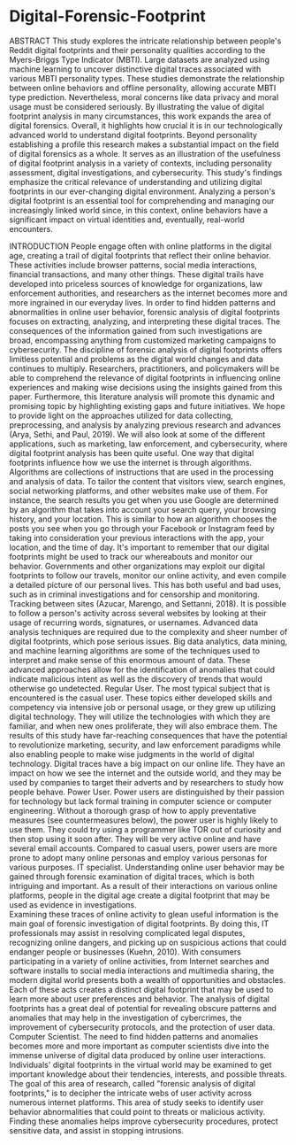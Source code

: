 # Digital-Forensic-Footprint
ABSTRACT
This study explores the intricate relationship between people's Reddit digital footprints and their personality qualities according to the Myers-Briggs Type Indicator (MBTI). Large datasets are analyzed using machine learning to uncover distinctive digital traces associated with various MBTI personality types. These studies demonstrate the relationship between online behaviors and offline personality, allowing accurate MBTI type prediction. Nevertheless, moral concerns like data privacy and moral usage must be considered seriously. By illustrating the value of digital footprint analysis in many circumstances, this work expands the area of digital forensics. Overall, it highlights how crucial it is in our technologically advanced world to understand digital footprints. Beyond personality establishing a profile this research makes a substantial impact on the field of digital forensics as a whole. It serves as an illustration of the usefulness of digital footprint analysis in a variety of contexts, including personality assessment, digital investigations, and cybersecurity. This study's findings emphasize the critical relevance of understanding and utilizing digital footprints in our ever-changing digital environment. Analyzing a person's digital footprint is an essential tool for comprehending and managing our increasingly linked world since, in this context, online behaviors have a significant impact on virtual identities and, eventually, real-world encounters.

INTRODUCTION
People engage often with online platforms in the digital age, creating a trail of digital footprints that reflect their online behavior. These activities include browser patterns, social media interactions, financial transactions, and many other things. These digital trails have developed into priceless sources of knowledge for organizations, law enforcement authorities, and researchers as the internet becomes more and more ingrained in our everyday lives.
In order to find hidden patterns and abnormalities in online user behavior, forensic analysis of digital footprints focuses on extracting, analyzing, and interpreting these digital traces. The consequences of the information gained from such investigations are broad, encompassing anything from customized marketing campaigns to cybersecurity.
The discipline of forensic analysis of digital footprints offers limitless potential and problems as the digital world changes and data continues to multiply. Researchers, practitioners, and policymakers will be able to comprehend the relevance of digital footprints in influencing online experiences and making wise decisions using the insights gained from this paper. Furthermore, this literature analysis will promote this dynamic and promising topic by highlighting existing gaps and future initiatives.
 We hope to provide light on the approaches utilized for data collecting, preprocessing, and analysis by analyzing previous research and advances (Arya, Sethi, and Paul, 2019). We will also look at some of the different applications, such as marketing, law enforcement, and cybersecurity, where digital footprint analysis has been quite useful.
One way that digital footprints influence how we use the internet is through algorithms. Algorithms are collections of instructions that are used in the processing and analysis of data. To tailor the content that visitors view, search engines, social networking platforms, and other websites make use of them. For instance, the search results you get when you use Google are determined by an algorithm that takes into account your search query, your browsing history, and your location. This is similar to how an algorithm chooses the posts you see when you go through your Facebook or Instagram feed by taking into consideration your previous interactions with the app, your location, and the time of day.
It's important to remember that our digital footprints might be used to track our whereabouts and monitor our behavior. Governments and other organizations may exploit our digital footprints to follow our travels, monitor our online activity, and even compile a detailed picture of our personal lives. This has both useful and bad uses, such as in criminal investigations and for censorship and monitoring. Tracking between sites (Azucar, Marengo, and Settanni, 2018). It is possible to follow a person's activity across several websites by looking at their usage of recurring words, signatures, or usernames. Advanced data analysis techniques are required due to the complexity and sheer number of digital footprints, which pose serious issues. Big data analytics, data mining, and machine learning algorithms are some of the techniques used to interpret and make sense of this enormous amount of data. These advanced approaches allow for the identification of anomalies that could indicate malicious intent as well as the discovery of trends that would otherwise go undetected.
Regular User.  The most typical subject that is encountered is the casual user. These topics either developed skills and competency via intensive job or personal usage, or they grew up utilizing digital technology.  They will utilize the technologies with which they are familiar, and when new ones proliferate, they will also embrace them. The results of this study have far-reaching consequences that have the potential to revolutionize marketing, security, and law enforcement paradigms while also enabling people to make wise judgments in the world of digital technology.
Digital traces have a big impact on our online life. They have an impact on how we see the internet and the outside world, and they may be used by companies to target their adverts and by researchers to study how people behave.
Power User. Power users are distinguished by their passion for technology but lack formal training in computer science or computer engineering. Without a thorough grasp of how to apply preventative measures (see countermeasures below), the power user is highly likely to use them. They could try using a programmer like TOR out of curiosity and then stop using it soon after. They will be very active online and have several email accounts. Compared to casual users, power users are more prone to adopt many online personas and employ various personas for various purposes.
IT specialist.
Understanding online user behavior may be gained through forensic examination of digital traces, which is both intriguing and important. As a result of their interactions on various online platforms, people in the digital age create a digital footprint that may be used as evidence in investigations.  
Examining these traces of online activity to glean useful information is the main goal of forensic investigation of digital footprints. By doing this, IT professionals may assist in resolving complicated legal disputes, recognizing online dangers, and picking up on suspicious actions that could endanger people or businesses (Kuehn, 2010). With consumers participating in a variety of online activities, from Internet searches and software installs to social media interactions and multimedia sharing, the modern digital world presents both a wealth of opportunities and obstacles. Each of these acts creates a distinct digital footprint that may be used to learn more about user preferences and behavior.
The analysis of digital footprints has a great deal of potential for revealing obscure patterns and anomalies that may help in the investigation of cybercrimes, the improvement of cybersecurity protocols, and the protection of user data.
Computer Scientist.  The need to find hidden patterns and anomalies becomes more and more important as computer scientists dive into the immense universe of digital data produced by online user interactions. Individuals' digital footprints in the virtual world may be examined to get important knowledge about their tendencies, interests, and possible threats. The goal of this area of research, called "forensic analysis of digital footprints," is to decipher the intricate webs of user activity across numerous internet platforms. 
This area of study seeks to identify user behavior abnormalities that could point to threats or malicious activity. Finding these anomalies helps improve cybersecurity procedures, protect sensitive data, and assist in stopping intrusions.
